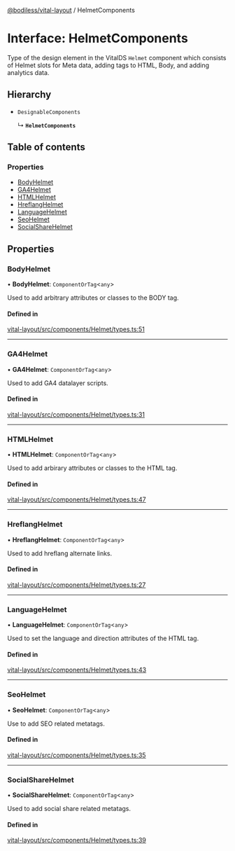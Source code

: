 [@bodiless/vital-layout](../README.md) / HelmetComponents

# Interface: HelmetComponents

Type of the design element in the VitalDS `Helmet` component which consists of Helmet
slots for Meta data, adding tags to HTML, Body, and adding analytics data.

## Hierarchy

- `DesignableComponents`

  ↳ **`HelmetComponents`**

## Table of contents

### Properties

- [BodyHelmet](HelmetComponents.md#bodyhelmet)
- [GA4Helmet](HelmetComponents.md#ga4helmet)
- [HTMLHelmet](HelmetComponents.md#htmlhelmet)
- [HreflangHelmet](HelmetComponents.md#hreflanghelmet)
- [LanguageHelmet](HelmetComponents.md#languagehelmet)
- [SeoHelmet](HelmetComponents.md#seohelmet)
- [SocialShareHelmet](HelmetComponents.md#socialsharehelmet)

## Properties

### BodyHelmet

• **BodyHelmet**: `ComponentOrTag`<`any`\>

Used to add arbitrary attributes or classes to the BODY tag.

#### Defined in

[vital-layout/src/components/Helmet/types.ts:51](https://github.com/johnsonandjohnson/Bodiless-JS/blob/18ff06e66/packages/vital-layout/src/components/Helmet/types.ts#L51)

___

### GA4Helmet

• **GA4Helmet**: `ComponentOrTag`<`any`\>

Used to add GA4 datalayer scripts.

#### Defined in

[vital-layout/src/components/Helmet/types.ts:31](https://github.com/johnsonandjohnson/Bodiless-JS/blob/18ff06e66/packages/vital-layout/src/components/Helmet/types.ts#L31)

___

### HTMLHelmet

• **HTMLHelmet**: `ComponentOrTag`<`any`\>

Used to add arbirary attributes or classes to the HTML tag.

#### Defined in

[vital-layout/src/components/Helmet/types.ts:47](https://github.com/johnsonandjohnson/Bodiless-JS/blob/18ff06e66/packages/vital-layout/src/components/Helmet/types.ts#L47)

___

### HreflangHelmet

• **HreflangHelmet**: `ComponentOrTag`<`any`\>

Used to add hreflang alternate links.

#### Defined in

[vital-layout/src/components/Helmet/types.ts:27](https://github.com/johnsonandjohnson/Bodiless-JS/blob/18ff06e66/packages/vital-layout/src/components/Helmet/types.ts#L27)

___

### LanguageHelmet

• **LanguageHelmet**: `ComponentOrTag`<`any`\>

Used to set the language and direction attributes of the HTML tag.

#### Defined in

[vital-layout/src/components/Helmet/types.ts:43](https://github.com/johnsonandjohnson/Bodiless-JS/blob/18ff06e66/packages/vital-layout/src/components/Helmet/types.ts#L43)

___

### SeoHelmet

• **SeoHelmet**: `ComponentOrTag`<`any`\>

Use to add SEO related metatags.

#### Defined in

[vital-layout/src/components/Helmet/types.ts:35](https://github.com/johnsonandjohnson/Bodiless-JS/blob/18ff06e66/packages/vital-layout/src/components/Helmet/types.ts#L35)

___

### SocialShareHelmet

• **SocialShareHelmet**: `ComponentOrTag`<`any`\>

Used to add social share related metatags.

#### Defined in

[vital-layout/src/components/Helmet/types.ts:39](https://github.com/johnsonandjohnson/Bodiless-JS/blob/18ff06e66/packages/vital-layout/src/components/Helmet/types.ts#L39)
